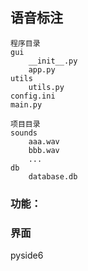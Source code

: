 ## 语音标注

```
程序目录
gui
	__init__.py
	app.py
utils
	utils.py
config.ini
main.py

```

```
项目目录
sounds
	aaa.wav
	bbb.wav
	...
db
	database.db
```

### 功能：



### 界面

pyside6